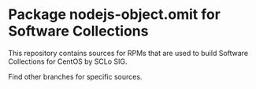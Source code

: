 # Package nodejs-object.omit for Software Collections

This repository contains sources for RPMs that are used
to build Software Collections for CentOS by SCLo SIG.

Find other branches for specific sources.
